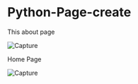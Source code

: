 # Python-Page-create

This about page

![Capture](https://user-images.githubusercontent.com/82565293/118174142-15220f80-b44c-11eb-852a-bc8e3a932559.PNG)

Home Page

![Capture](https://user-images.githubusercontent.com/82565293/118174346-52869d00-b44c-11eb-9d39-519bd003ef06.PNG)


